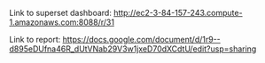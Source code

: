 Link to superset dashboard: http://ec2-3-84-157-243.compute-1.amazonaws.com:8088/r/31

Link to report: https://docs.google.com/document/d/1r9--d895eDUfna46R_dUtVNab29V3w1jxeD70dXCdtU/edit?usp=sharing
